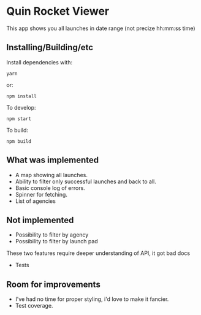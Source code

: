# Quin Rocket Viewer

This app shows you all launches in date range (not precize hh:mm:ss time)

## Installing/Building/etc

Install dependencies with: 

```
yarn
```

or: 

```
npm install
```

To develop:

```
npm start
```

To build:

```
npm build
```

## What was implemented

- A map showing all launches.
- Ability to filter only successful launches and back to all.
- Basic console log of errors.
- Spinner for fetching.
- List of agencies

## Not implemented

- Possibility to filter by agency
- Possibility to filter by launch pad

 These two features require deeper understanding of API, it got bad docs

- Tests

## Room for improvements

- I've had no time for proper styling, i'd love to make it fancier.
- Test coverage.